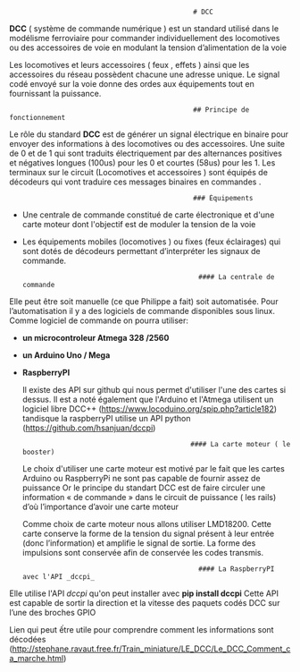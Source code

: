      
                                                  # DCC

**DCC** ( système de commande numérique ) est un standard utilisé  dans le modélisme ferroviaire pour commander individuellement des locomotives ou des accessoires de voie en modulant 
la tension d’alimentation de la voie

Les locomotives et leurs accessoires ( feux , effets ) ainsi que les accessoires du réseau possèdent chacune une adresse unique. 
Le signal  codé envoyé sur la voie donne des ordes aux équipements tout en fournissant la puissance.

                                                  ## Principe de fonctionnement
        
Le rôle du standard **DCC** est de générer un signal électrique en binaire pour envoyer  des informations à des locomotives ou des accessoires. 
Une suite de 0 et de 1 qui sont  traduits électriquement par des alternances positives et négatives longues (100us) pour  les 0 et courtes (58us) pour les 1. 
Les terminaux sur le circuit (Locomotives et accessoires ) sont équipés de décodeurs qui vont traduire ces messages  binaires en commandes .
		
				                                  ### Équipements
- Une centrale de commande constitué de carte électronique et d'une carte moteur dont l'objectif est de moduler la tension de la voie
- Les équipements mobiles (locomotives ) ou fixes (feux éclairages) qui sont dotés de décodeurs permettant d’interpréter les signaux de commande.

                                                  #### La centrale de commande
        
Elle peut être soit manuelle (ce que Philippe a fait) soit automatisée.
Pour l’automatisation il y a des logiciels de commande disponibles sous linux.
Comme logiciel de commande on pourra utiliser:
 -  **un microcontroleur Atmega 328 /2560**
 -  **un Arduino Uno / Mega**
 -  **RaspberryPI** 

    Il existe des API sur github qui nous permet d'utiliser l'une des cartes si dessus.
    Il est a noté également que l'Arduino et l'Atmega utilisent un logiciel libre DCC++  (https://www.locoduino.org/spip.php?article182) tandisque la raspberryPI utilise 
    un API python (https://github.com/hsanjuan/dccpi) 

			                                      #### La carte moteur ( le booster)
    Le choix d'utiliser une carte moteur est motivé par le fait que les cartes Arduino ou RaspberryPi ne sont pas capable de fournir assez de puissance
    Or le principe du standart DCC est de faire circuler une information « de commande » dans le circuit de puissance ( les rails) d’où l’importance d’avoir une carte moteur 

	Comme choix de carte moteur nous allons utiliser LMD18200. Cette carte conserve la forme de la tension du signal présent à leur entrée (donc l’information)
et amplifie le signal de sortie. La forme des impulsions sont conservée afin de conservée les codes transmis.

                                                    #### La RaspberryPI avec l'API _dccpi_
 Elle utilise l'API _dccpi_  qu'on peut installer avec  __pip install dccpi__
Cette API est capable de sortir  la direction et la vitesse des paquets codés DCC sur l’une des broches GPIO


	 
Lien qui peut ếtre utile pour comprendre comment les informations sont décodées
 (http://stephane.ravaut.free.fr/Train_miniature/LE_DCC/Le_DCC_Comment_ca_marche.html)
